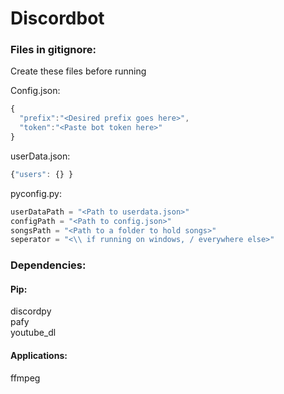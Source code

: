 # Discordbot

### Files in gitignore:

Create these files before running

Config.json: 
```javascript
{
  "prefix":"<Desired prefix goes here>",
  "token":"<Paste bot token here>"
}
```

userData.json:
```javascript
{"users": {} }
```

pyconfig.py:

```python
userDataPath = "<Path to userdata.json>"
configPath = "<Path to config.json>"
songsPath = "<Path to a folder to hold songs>"
seperator = "<\\ if running on windows, / everywhere else>"
```

### Dependencies:

#### Pip:
discordpy<br>
pafy<br>
youtube_dl<br>

#### Applications:
ffmpeg<br>

